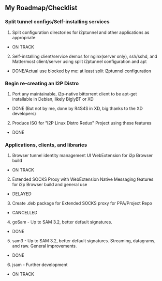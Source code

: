 
My Roadmap/Checklist
--------------------

### Split tunnel configs/Self-installing services

 1. Split configuration directories for i2ptunnel and other applications as appropriate
  * ON TRACK
 2. Self-installing client/service demos for nginx(server only), ssh/sshd, and Mattermost client/server using split i2ptunnel configuration and apt
  * DONE/Actual use blocked by me: at least split i2ptunnel configuration

### Begin re-creating an I2P Distro

 1. Port any maintainable, i2p-native bittorrent client to be apt-get installable in Debian, likely BiglyBT or XD
  * DONE (But not by me, done by R4S4S in XD, big thanks to the XD developers)
 2. Produce ISO for "I2P Linux Distro Redux" Project using these features
  * DONE

### Applications, clients, and libraries

 1. Browser tunnel identity management UI WebExtension for i2p Browser build
  * ON TRACK
 2. Extended SOCKS Proxy with WebExtension Native Messaging features for i2p Browser build and general use
  * DELAYED
 3. Create .deb package for Extended SOCKS proxy for PPA/Project Repo
  * CANCELLED
 4. goSam - Up to SAM 3.2, better default signatures.
  * DONE
 5. sam3 - Up to SAM 3.2, better default signatures. Streaming, datagrams, and raw. General improvements.
  * DONE
 6. jsam - Further development
  * ON TRACK
